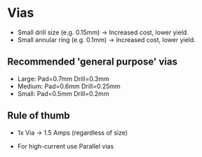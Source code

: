 # Vias

- Small drill size (e.g. 0.15mm) -> Increased cost, lower yield.
- Small annular ring (e.g. 0.1mm) -> Increased cost, lower yield.

## Recommended 'general purpose' vias

- Large:    Pad=0.7mm    Drill=0.3mm
- Medium:    Pad=0.6mm    Drill=0.25mm
- Small:    Pad=0.5mm    Drill=0.2mm

## Rule of thumb

- 1x Via -> 1.5 Amps (regardless of size)

- For high-current use Parallel vias

